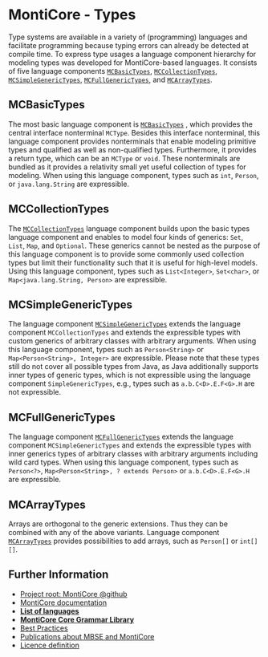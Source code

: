 <!-- (c) https://github.com/MontiCore/monticore -->

<!-- This is a MontiCore stable explanation. -->

# MontiCore - Types

Type systems are available in a variety of (programming) languages and 
facilitate programming because typing errors can already be detected at compile 
time. To express type usages a language component 
hierarchy for modeling types was developed for MontiCore-based languages. It 
consists of five language components
[`MCBasicTypes`](MCBasicTypes.mc4), 
[`MCCollectionTypes`](MCCollectionTypes.mc4), 
[`MCSimpleGenericTypes`](MCSimpleGenericTypes.mc4),
[`MCFullGenericTypes`](MCFullGenericTypes.mc4), and
[`MCArrayTypes`](MCArrayTypes.mc4).
 
## MCBasicTypes

The most basic language component is [`MCBasicTypes`](MCBasicTypes.mc4) , which provides the central 
interface nonterminal `MCType`. Besides this interface 
nonterminal, this language component provides nonterminals that enable 
modeling primitive types and qualified as well as non-qualified types. 
Furthermore, it provides a return type, which can be an `MCType` or 
`void`. These nonterminals are bundled as it provides a relativity small 
yet useful collection of types for modeling.
When using this language component, types such as `int`, 
`Person`, or `java.lang.String` are expressible.

## MCCollectionTypes

The [`MCCollectionTypes`](MCCollectionTypes.mc4) language component builds upon the 
basic types language component and enables to model four kinds of generics: 
`Set`, `List`, `Map`, and `Optional`. 
These generics cannot be nested as the purpose of this language component is to 
provide some commonly used collection types but limit their functionality such 
that it is useful for high-level models. Using this language component, types 
such as `List<Integer>`, `Set<char>`, or 
`Map<java.lang.String, Person>` are expressible.

## MCSimpleGenericTypes

The language component [`MCSimpleGenericTypes`](MCSimpleGenericTypes.mc4)
 extends the language 
component `MCCollectionTypes` and extends the expressible types with 
custom generics of arbitrary classes with 
arbitrary arguments. When using this language component, types such 
as `Person<String>` or `Map<Person<String>, Integer>` are 
expressible. Please note that these types still do not cover all 
possible types 
from Java, as Java additionally supports inner types of generic types, 
which is not expressible using the language component 
`SimpleGenericTypes`, e.g., types such as `a.b.C<D>.E.F<G>.H` are 
not expressible. 

## MCFullGenericTypes

The language component [`MCFullGenericTypes`](MCFullGenericTypes.mc4) 
extends the language 
component `MCSimpleGenericTypes` and extends the expressible types with 
inner generics types of arbitrary classes with 
arbitrary arguments including wild card types. When using this language component,
types such as `Person<?>`, `Map<Person<String>, ? extends Person>` or `a.b.C<D>.E.F<G>.H` are expressible.

## MCArrayTypes

Arrays are orthogonal to the generic extensions. Thus
they can be combined with any of the above variants.
Language component [`MCArrayTypes`](MCArrayTypes.mc4) provides 
possibilities to add arrays, such as `Person[]` or `int[][]`.

## Further Information

* [Project root: MontiCore @github](https://github.com/MontiCore/monticore)
* [MontiCore documentation](http://www.monticore.de/)
* [**List of languages**](https://github.com/MontiCore/monticore/blob/dev/docs/Languages.md)
* [**MontiCore Core Grammar Library**](https://github.com/MontiCore/monticore/blob/dev/monticore-grammar/src/main/grammars/de/monticore/Grammars.md)
* [Best Practices](https://github.com/MontiCore/monticore/blob/dev/docs/BestPractices.md)
* [Publications about MBSE and MontiCore](https://www.se-rwth.de/publications/)
* [Licence definition](https://github.com/MontiCore/monticore/blob/master/00.org/Licenses/LICENSE-MONTICORE-3-LEVEL.md)
